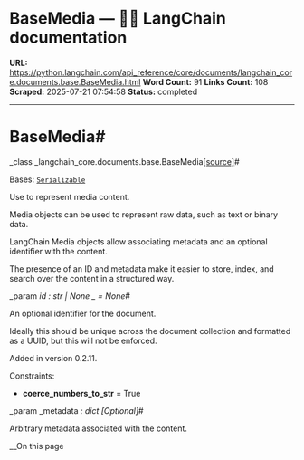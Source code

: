 # BaseMedia — 🦜🔗 LangChain  documentation

**URL:** https://python.langchain.com/api_reference/core/documents/langchain_core.documents.base.BaseMedia.html
**Word Count:** 91
**Links Count:** 108
**Scraped:** 2025-07-21 07:54:58
**Status:** completed

---

# BaseMedia\#

_class _langchain\_core.documents.base.BaseMedia[\[source\]](https://python.langchain.com/api_reference/_modules/langchain_core/documents/base.html#BaseMedia)\#     

Bases: [`Serializable`](https://python.langchain.com/api_reference/core/load/langchain_core.load.serializable.Serializable.html#langchain_core.load.serializable.Serializable "langchain_core.load.serializable.Serializable")

Use to represent media content.

Media objects can be used to represent raw data, such as text or binary data.

LangChain Media objects allow associating metadata and an optional identifier with the content.

The presence of an ID and metadata make it easier to store, index, and search over the content in a structured way.

_param _id _: str | None_ _ = None_\#     

An optional identifier for the document.

Ideally this should be unique across the document collection and formatted as a UUID, but this will not be enforced.

Added in version 0.2.11.

Constraints:     

  * **coerce\_numbers\_to\_str** = True

_param _metadata _: dict_ _\[Optional\]_\#     

Arbitrary metadata associated with the content.

__On this page